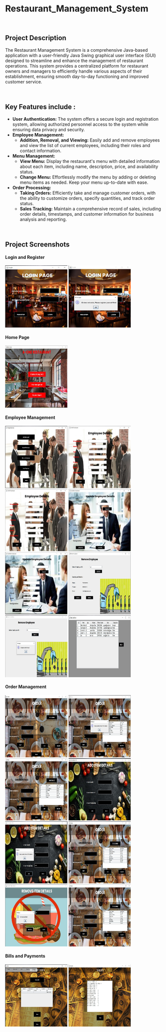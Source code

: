 # Restaurant_Management_System

<br>

## Project Description

The Restaurant Management System is a comprehensive Java-based application with a user-friendly Java Swing graphical user interface (GUI) designed to streamline and enhance the management of restaurant operations. This system provides a centralized platform for restaurant owners and managers to efficiently handle various aspects of their establishment, ensuring smooth day-to-day functioning and improved customer service.

<br>

## Key Features include : 

- **User Authentication:** The system offers a secure login and registration system, allowing authorized personnel access to the system while ensuring data privacy and security.
- **Employee Management:**
  - **Addition, Removal, and Viewing:** Easily add and remove employees and view the list of current employees, including their roles and contact information.
- **Menu Management:**
  - **View Menu:** Display the restaurant's menu with detailed information about each item, including name, description, price, and availability status.
  - **Change Menu:** Effortlessly modify the menu by adding or deleting menu items as needed. Keep your menu up-to-date with ease.
- **Order Processing:**
  - **Taking Orders:** Efficiently take and manage customer orders, with the ability to customize orders, specify quantities, and track order status.
  - **Sales Tracking:** Maintain a comprehensive record of sales, including order details, timestamps, and customer information for business analysis and reporting.

<br>

## Project Screenshots

#### Login and Register
<img src="project ss/Login_Page.jpg" alt="Login Page" width="200" height="200"></img> 
<img src="project ss/Register.jpg" alt="Register Page" width="200" height="200"></img> 

#### Home Page
<img src="project ss/Home_Page.jpg" alt="Home Page" width="200" height="200"></img> 

#### Employee Management
<img src="project ss/Manage_Employee.jpg" alt="Manage Employee" width="200" height="200"></img> 
<img src="project ss/Add_Employee1.jpg" alt="Add Employee" width="200" height="200"></img>
<img src="project ss/Add_Employee1.jpg" alt="Add Employee" width="200" height="200"></img>
<img src="project ss/Update_Employee.jpg" alt="Update Employee" width="200" height="200"></img> 
<img src="project ss/Update_Emplyee2.jpg" alt="Update Employee" width="200" height="200"></img> 
<img src="project ss/Remove_Employee1.jpg" alt="Remove Employee" width="200" height="200"></img> 
<img src="project ss/Remove_Employee2.jpg" alt="Remove Employee" width="200" height="200"></img> 
<img src="project ss/View_Employee.jpg" alt="View Employee" width="200" height="200"></img> 

#### Order Management
<img src="project ss/Manage_Order.jpg" alt="Manage Orders" width="200" height="200"></img> 
<img src="project ss/Manage_Order2.jpg" alt="Manage Orders" width="200" height="200"></img> 
<img src="project ss/Show_Menu.jpg" alt="Show Menu" width="200" height="200"></img> 
<img src="project ss/Add_Item1.jpg" alt="Add Item" width="200" height="200"></img>
<img src="project ss/Add_Item4.jpg" alt="Add Item" width="200" height="200"></img>
<img src="project ss/Add_Item5.jpg" alt="Add Item" width="200" height="200"></img>
<img src="project ss/Remove_Item1.jpg" alt="Remove Item" width="200" height="200"></img> 
<img src="project ss/Remove_Item2.jpg" alt="Remove Item" width="200" height="200"></img> 

#### Bills and Payments
<img src="project ss/Show_Bill.jpg" alt="Show Bill" width="200" height="200"></img> 
<img src="project ss/Sales.jpg" alt="Sales" width="200" height="200"></img> 

